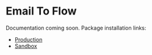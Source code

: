# Email To Flow

Documentation coming soon.
Package installation links:
- [Production](https://login.salesforce.com/packaging/installPackage.apexp?p0=04tRN000001TQOLYA4)
- [Sandbox](https://test.salesforce.com/packaging/installPackage.apexp?p0=04tRN000001TQOLYA4)

